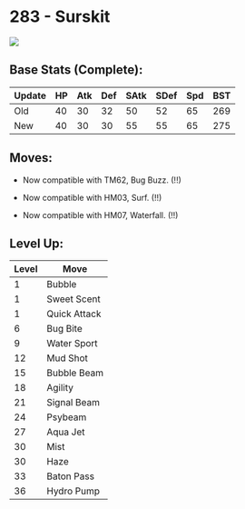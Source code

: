 # 283 - Surskit
![][283]

## Base Stats (Complete):

Update | HP | Atk | Def | SAtk | SDef | Spd | BST
---    | ---| --- | --- | ---  | ---  | --- | ---
Old    | 40 |  30 |  32 |  50  |  52  |  65  |  269
New    | 40 |  30 |  30 |  55  |  55  |  65  |  275

## Moves:

 - Now compatible with TM62, Bug Buzz. (!!)

 - Now compatible with HM03, Surf. (!!)

 - Now compatible with HM07, Waterfall. (!!)

## Level Up:

Level | Move
---   | ---
  1   | Bubble
  1   | Sweet Scent
  1   | Quick Attack
  6   | Bug Bite
  9   | Water Sport
 12   | Mud Shot
 15   | Bubble Beam
 18   | Agility
 21   | Signal Beam
 24   | Psybeam
 27   | Aqua Jet
 30   | Mist
 30   | Haze
 33   | Baton Pass
 36   | Hydro Pump



[283]: /img/pokemon/283.png
